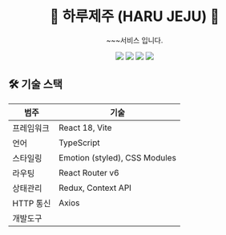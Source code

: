 <h1 align="center"> 🍊 하루제주 (HARU JEJU) 🍊 </h1>

<p align="center"> ~~~서비스 입니다. </p>

<p align="center">
  <img src="https://img.shields.io/badge/React-18-blue?logo=react" />
  <img src="https://img.shields.io/badge/Vite-5.0-purple?logo=vite" />
  <img src="https://img.shields.io/badge/TypeScript-4.x-blue?logo=typescript" />
  <img src="https://img.shields.io/badge/Emotion-styled-orange?logo=emotion" />
</p>

## 🛠️ 기술 스택

| 범주 | 기술 |
|------|------|
| 프레임워크 | React 18, Vite |
| 언어 | TypeScript |
| 스타일링 | Emotion (styled), CSS Modules |
| 라우팅 | React Router v6 |
| 상태관리 | Redux, Context API |
| HTTP 통신 | Axios |
| 개발도구 |  |